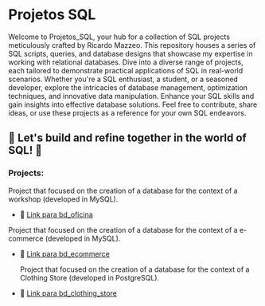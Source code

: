 # Projetos SQL
Welcome to Projetos_SQL, your hub for a collection of SQL projects meticulously crafted by Ricardo Mazzeo. This repository houses a series of SQL scripts, queries, and database designs that showcase my expertise in working with relational databases. Dive into a diverse range of projects, each tailored to demonstrate practical applications of SQL in real-world scenarios. Whether you're a SQL enthusiast, a student, or a seasoned developer, explore the intricacies of database management, optimization techniques, and innovative data manipulation. Enhance your SQL skills and gain insights into effective database solutions. Feel free to contribute, share ideas, or use these projects as a reference for your own SQL endeavors.

🚀 Let's build and refine together in the world of SQL! 🚀
---

### Projects:

Project that focused on the creation of a database for the context of a workshop (developed in MySQL).
* :link: [Link para bd_oficina](https://github.com/rtmazzeo/Projetos_SQL/tree/main/bd_oficina)

Project that focused on the creation of a database for the context of a e-commerce (developed in MySQL).
* :link: [Link para bd_ecommerce](https://github.com/rtmazzeo/Projetos_SQL/tree/main/bd_ecommerce)

  Project that focused on the creation of a database for the context of a Clothing Store (developed in PostgreSQL).
* :link: [Link para bd_clothing_store](https://github.com/rtmazzeo/Projetos_SQL/tree/main/bd_clothing_store)
